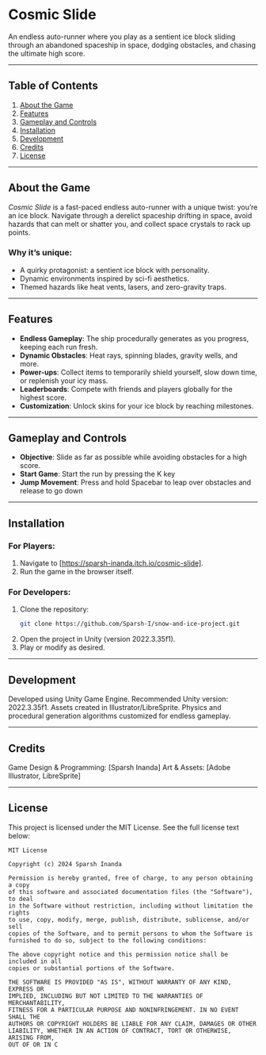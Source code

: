 # **Cosmic Slide**  
An endless auto-runner where you play as a sentient ice block sliding through an abandoned spaceship in space, dodging obstacles, and chasing the ultimate high score.

---

## **Table of Contents**  
1. [About the Game](#about-the-game)  
2. [Features](#features)  
4. [Gameplay and Controls](#gameplay-and-controls)  
5. [Installation](#installation)  
6. [Development](#development)  
7. [Credits](#credits)  
8. [License](#license)

---

## **About the Game**  
*Cosmic Slide* is a fast-paced endless auto-runner with a unique twist: you’re an ice block. Navigate through a derelict spaceship drifting in space, avoid hazards that can melt or shatter you, and collect space crystals to rack up points. 

### **Why it’s unique**:  
- A quirky protagonist: a sentient ice block with personality.  
- Dynamic environments inspired by sci-fi aesthetics.  
- Themed hazards like heat vents, lasers, and zero-gravity traps.

---

## **Features**  
- **Endless Gameplay**: The ship procedurally generates as you progress, keeping each run fresh.  
- **Dynamic Obstacles**: Heat rays, spinning blades, gravity wells, and more.  
- **Power-ups**: Collect items to temporarily shield yourself, slow down time, or replenish your icy mass.  
- **Leaderboards**: Compete with friends and players globally for the highest score.  
- **Customization**: Unlock skins for your ice block by reaching milestones.  

---

## **Gameplay and Controls**  
- **Objective**: Slide as far as possible while avoiding obstacles for a high score.  
- **Start Game**: Start the run by pressing the K key
- **Jump Movement**: Press and hold Spacebar to leap over obstacles and release to go down  

---

## **Installation**  
### **For Players**:  
1. Navigate to [https://sparsh-inanda.itch.io/cosmic-slide].  
2. Run the game in the browser itself.

### **For Developers**:  
1. Clone the repository:  
   ```bash  
   git clone https://github.com/Sparsh-I/snow-and-ice-project.git
   ```
2. Open the project in Unity (version 2022.3.35f1).
3. Play or modify as desired.

---

## **Development**  
Developed using Unity Game Engine.
Recommended Unity version: 2022.3.35f1.
Assets created in Illustrator/LibreSprite.
Physics and procedural generation algorithms customized for endless gameplay.

---

## **Credits**
Game Design & Programming: [Sparsh Inanda]
Art & Assets: [Adobe Illustrator, LibreSprite]

--- 

## **License**

This project is licensed under the MIT License. See the full license text below:

```plaintext
MIT License

Copyright (c) 2024 Sparsh Inanda

Permission is hereby granted, free of charge, to any person obtaining a copy
of this software and associated documentation files (the "Software"), to deal
in the Software without restriction, including without limitation the rights
to use, copy, modify, merge, publish, distribute, sublicense, and/or sell
copies of the Software, and to permit persons to whom the Software is
furnished to do so, subject to the following conditions:

The above copyright notice and this permission notice shall be included in all
copies or substantial portions of the Software.

THE SOFTWARE IS PROVIDED "AS IS", WITHOUT WARRANTY OF ANY KIND, EXPRESS OR
IMPLIED, INCLUDING BUT NOT LIMITED TO THE WARRANTIES OF MERCHANTABILITY,
FITNESS FOR A PARTICULAR PURPOSE AND NONINFRINGEMENT. IN NO EVENT SHALL THE
AUTHORS OR COPYRIGHT HOLDERS BE LIABLE FOR ANY CLAIM, DAMAGES OR OTHER
LIABILITY, WHETHER IN AN ACTION OF CONTRACT, TORT OR OTHERWISE, ARISING FROM,
OUT OF OR IN C
```
